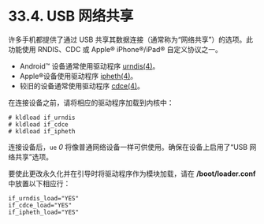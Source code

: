 # 33.4. USB 网络共享


许多手机都提供了通过 USB 共享其数据连接（通常称为“网络共享”）的选项。此功能使用 RNDIS、CDC 或 Apple® iPhone®/iPad® 自定义协议之一。

- Android™ 设备通常使用驱动程序 [urndis(4)](https://www.freebsd.org/cgi/man.cgi?query=urndis&sektion=4&format=html)。
- Apple®设备使用驱动程序 [ipheth(4)](https://www.freebsd.org/cgi/man.cgi?query=ipheth&sektion=4&format=html)。
- 较旧的设备通常使用驱动程序 [cdce(4)](https://www.freebsd.org/cgi/man.cgi?query=cdce&sektion=4&format=html)。

在连接设备之前，请将相应的驱动程序加载到内核中：

```
# kldload if_urndis
# kldload if_cdce
# kldload if_ipheth
```

连接设备后，`ue` *0* 将像普通网络设备一样可供使用。确保在设备上启用了“USB 网络共享”选项。

要使此更改永久化并在引导时将驱动程序作为模块加载，请在 **/boot/loader.conf** 中放置以下相应行：

```
if_urndis_load="YES"
if_cdce_load="YES"
if_ipheth_load="YES"
```
